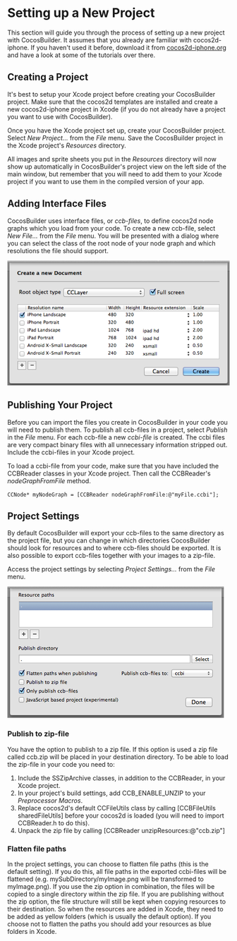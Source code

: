 # Setting up a New Project
This section will guide you through the process of setting up a new project with CocosBuilder. It assumes that you already are familiar with cocos2d-iphone. If you haven't used it before, download it from [cocos2d-iphone.org](http://cocos2d-iphone.org) and have a look at some of the tutorials over there.

## Creating a Project
It's best to setup your Xcode project before creating your CocosBuilder project. Make sure that the cocos2d templates are installed and create a new cocos2d-iphone project in Xcode (if you do not already have a project you want to use with CocosBuilder).

Once you have the Xcode project set up, create your CocosBuilder project. Select *New Project…* from the *File* menu. Save the CocosBuilder project in the Xcode project's *Resources* directory.

All images and sprite sheets you put in the *Resources* directory will now show up automatically in CocosBuilder's project view on the left side of the main window, but remember that you will need to add them to your Xcode project if you want to use them in the compiled version of your app.

## Adding Interface Files
CocosBuilder uses interface files, or *ccb-files*, to define cocos2d node graphs which you load from your code. To create a new ccb-file, select *New File…* from the *File* menu. You will be presented with a dialog where you can select the class of the root node of your node graph and which resolutions the file should support.

![image](2-1.png)

## Publishing Your Project
Before you can import the files you create in CocosBuilder in your code you will need to publish them. To publish all ccb-files in a project, select *Publish* in the *File* menu. For each ccb-file a new *ccbi-file* is created. The ccbi files are very compact binary files with all unnecessary information stripped out. Include the ccbi-files in your Xcode project.

To load a ccbi-file from your code, make sure that you have included the CCBReader classes  in your Xcode project. Then call the CCBReader's *nodeGraphFromFile* method.

    CCNode* myNodeGraph = [CCBReader nodeGraphFromFile:@"myFile.ccbi"];

## Project Settings
By default CocosBuilder will export your ccb-files to the same directory as the project file, but you can change in which directories CocosBuilder should look for resources and to where ccb-files should be exported. It is also possible to export ccb-files together with your images to a zip-file.

Access the project settings by selecting *Project Settings…* from the *File* menu.

![image](2-2.png)

### Publish to zip-file
You have the option to publish to a zip file. If this option is used a zip file called ccb.zip will be placed in your destination directory. To be able to load the zip-file in your code you need to:

1. Include the SSZipArchive classes, in addition to the CCBReader, in your Xcode project.
2. In your project's build settings, add CCB_ENABLE_UNZIP to your _Preprocessor Macros_.
3. Replace cocos2d's default CCFileUtils class by calling [CCBFileUtils sharedFileUtils] before your cocos2d is loaded (you will need to import CCBReader.h to do this).
4. Unpack the zip file by calling [CCBReader unzipResources:@"ccb.zip"]

### Flatten file paths
In the project settings, you can choose to flatten file paths (this is the default setting). If you do this, all file paths in the exported ccbi-files will be flattened (e.g. mySubDirectory/myImage.png will be transformed to myImage.png). If you use the zip option in combination, the files will be copied to a single directory within the zip file. If you are publishing without the zip option, the file structure will still be kept when copying resources to their destination. So when the resources are added in Xcode, they need to be added as yellow folders (which is usually the default option). If you choose not to flatten the paths you should add your resources as blue folders in Xcode.
